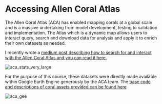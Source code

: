 # Accessing Allen Coral Atlas

The Allen Coral Atlas (ACA) has enabled mapping corals at a global scale and is a massive undertaking from model development, testing to validation and implementation. The Atlas which is a dynamic map allows users to interact query, search and download data for analysis and apply it to enrich their own datasets as needed.

I recently wrote a [medium post describing how to search for and interact with the Allen Coral Atlas and you can read it here.](https://samapriyaroy.medium.com/chasing-coral-data-fd872809c271)

![aca_stats_very_large](https://user-images.githubusercontent.com/6677629/121068551-210da280-c768-11eb-99b7-ff7f3df0cb27.gif)

For the purpose of this course, these datasets were directly made available within Google Earth Engine generously by the ACA team. The [base code and descriptions of coral assets provided can be found here](https://github.com/himb-gee-2021/coral-atlas-assets)

![aca_gee](https://user-images.githubusercontent.com/6677629/121069236-f53eec80-c768-11eb-8fe4-e1e2cd3db1ed.gif)
